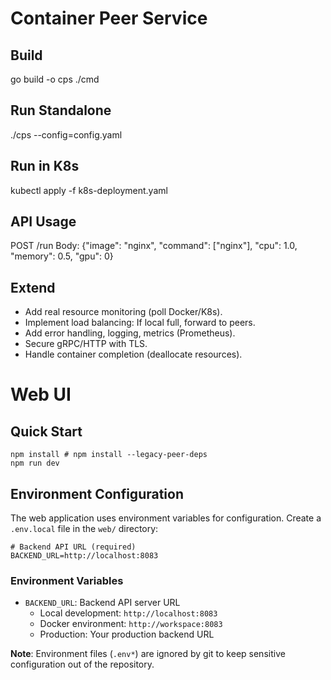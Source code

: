 # Container Peer Service

## Build
go build -o cps ./cmd

## Run Standalone
./cps --config=config.yaml

## Run in K8s
kubectl apply -f k8s-deployment.yaml

## API Usage
POST /run
Body: {"image": "nginx", "command": ["nginx"], "cpu": 1.0, "memory": 0.5, "gpu": 0}

## Extend
- Add real resource monitoring (poll Docker/K8s).
- Implement load balancing: If local full, forward to peers.
- Add error handling, logging, metrics (Prometheus).
- Secure gRPC/HTTP with TLS.
- Handle container completion (deallocate resources).

# Web UI

## Quick Start

```shell
npm install # npm install --legacy-peer-deps
npm run dev
```

## Environment Configuration

The web application uses environment variables for configuration. Create a `.env.local` file in the `web/` directory:

```shell
# Backend API URL (required)
BACKEND_URL=http://localhost:8083
```

### Environment Variables

- `BACKEND_URL`: Backend API server URL
  - Local development: `http://localhost:8083`
  - Docker environment: `http://workspace:8083`
  - Production: Your production backend URL

**Note**: Environment files (`.env*`) are ignored by git to keep sensitive configuration out of the repository.